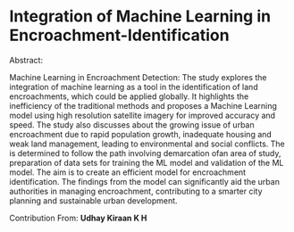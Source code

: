 # Integration of Machine Learning in Encroachment-Identification

Abstract: 

Machine Learning in Encroachment Detection: The study explores the integration of machine 
learning as a tool in the identification of land encroachments, which could be applied globally. It 
highlights the inefficiency of the traditional methods and proposes a Machine Learning model 
using high resolution satellite imagery for improved accuracy and speed. The study also 
discusses about the growing issue of urban encroachment due to rapid population growth, 
inadequate housing and weak land management, leading to environmental and social 
conflicts. The is determined to follow the path involving demarcation ofan  area of study, 
preparation of data sets for training the ML model and validation of the ML model. The aim is 
to create an efficient model for encroachment identification. The findings from the model can 
significantly aid the urban authorities in managing encroachment, contributing to a smarter 
city planning and sustainable urban development. 

Contribution From: **Udhay Kiraan K H**
